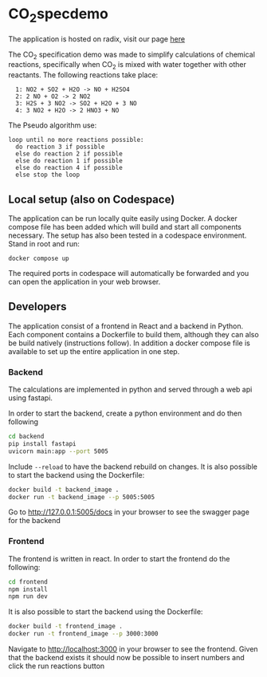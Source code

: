 # CO<sub>2</sub>specdemo

The application is hosted on radix, visit our page [here](https://co2spec.playground.radix.equinor.com)

The CO<sub>2</sub> specification demo was made to simplify calculations of
chemical reactions, specifically when CO<sub>2</sub> is mixed with water
together with other reactants. The following reactions take place:

```
  1: NO2 + SO2 + H2O -> NO + H2SO4
  2: 2 NO + O2 -> 2 NO2
  3: H2S + 3 NO2 -> SO2 + H2O + 3 NO
  4: 3 NO2 + H2O -> 2 HNO3 + NO
```

The Pseudo algorithm use:

```
loop until no more reactions possible:
  do reaction 3 if possible
  else do reaction 2 if possible
  else do reaction 1 if possible
  else do reaction 4 if possible
  else stop the loop
```

## Local setup (also on Codespace)

The application can be run locally quite easily using Docker. A docker compose file has been added which will build and start all components necessary. The setup has also been tested in a codespace environment. Stand in root and run:

```
docker compose up
```

The required ports in codespace will automatically be forwarded and you can open the application in your web browser.

## Developers

The application consist of a frontend in React and a backend in Python. Each
component contains a Dockerfile to build them, although they can also be build
natively (instructions follow). In addition a docker compose file is available
to set up the entire application in one step.

### Backend

The calculations are implemented in python and served through a web api using
fastapi.

In order to start the backend, create a python environment and do then following

```bash
cd backend
pip install fastapi
uvicorn main:app --port 5005
```

Include `--reload` to have the backend rebuild on changes. It is also possible
to start the backend using the Dockerfile:

```bash
docker build -t backend_image .
docker run -t backend_image --p 5005:5005
```

Go to <http://127.0.0.1:5005/docs> in your browser to see the swagger page for the
backend

### Frontend

The frontend is written in react. In order to start the frontend do the
following:

```bash
cd frontend
npm install
npm run dev
```

It is also possible to start the backend using the Dockerfile:

```bash
docker build -t frontend_image .
docker run -t frontend_image --p 3000:3000
```

Navigate to <http://localhost:3000> in your browser to see the frontend. Given
that the backend exists it should now be possible to insert numbers and click
the run reactions button
